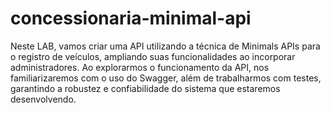 # concessionaria-minimal-api
 Neste LAB, vamos criar uma API utilizando a técnica de Minimals APIs para o registro de veículos, ampliando suas funcionalidades ao incorporar administradores. Ao explorarmos o funcionamento da API, nos familiarizaremos com o uso do Swagger, além de trabalharmos com testes, garantindo a robustez e confiabilidade do sistema que estaremos desenvolvendo.
